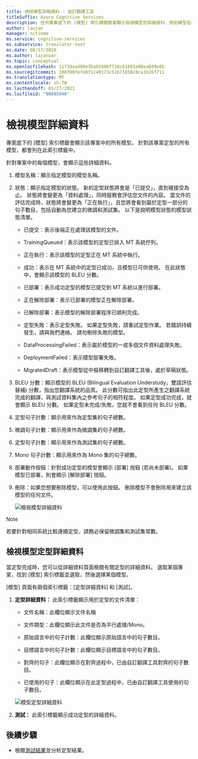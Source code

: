 ```yaml
---
title: 檢視模型詳細資料 - 自訂翻譯工具
titleSuffix: Azure Cognitive Services
description: 任何專案底下的 [模型] 索引標籤都會顯示每個模型的詳細資料，例如模型名稱、模型狀態、BLEU 分數、定型、微調、測試句子計數。
author: laujan
manager: nitinme
ms.service: cognitive-services
ms.subservice: translator-text
ms.date: 08/17/2020
ms.author: lajanuar
ms.topic: conceptual
ms.openlocfilehash: 11f39aa480e3ba6508bf730c61891e80ea689e8b
ms.sourcegitcommit: 100390fefd8f1c48173c51b71650c8ca1b26f711
ms.translationtype: MT
ms.contentlocale: zh-TW
ms.lasthandoff: 01/27/2021
ms.locfileid: "98895946"
---
```

# <a name="view-model-details"></a>檢視模型詳細資料

專案底下的 [模型] 索引標籤會顯示該專案中的所有模型。 針對該專案定型的所有模型，都會列在此索引標籤中。

針對專案中的每個模型，會顯示這些詳細資料。

1. 模型名稱：顯示指定模型的模型名稱。

2. 狀態：顯示指定模型的狀態。 新的定型狀態將會是「已提交」，直到被接受為止。 狀態將會變更為「資料處理」，同時服務會評估您文件的內容。 當文件的評估完成時，狀態將會變更為「正在執行」，且您將會看到屬於定型一部分的句子數目，包括自動為您建立的微調和測試集。 以下是說明模型狀態的模型狀態清單。

    - 已提交：表示後端正在處理該模型的文件。

    - TrainingQueued：表示該模型的定型已排入 MT 系統佇列。

    - 正在執行：表示該模型的定型正在 MT 系統中執行。

    - 成功：表示在 MT 系統中的定型已成功，且模型已可供使用。 在此狀態中，會顯示該模型的 BLEU 分數。

    - 已部署：表示成功定型的模型已提交到 MT 系統以進行部署。

    - 正在解除部署：表示已部署的模型正在解除部署。

    - 已解除部署：表示模型的解除部署程序已順利完成。

    - 定型失敗：表示定型失敗。 如果定型失敗，請重試定型作業。 若錯誤持續發生，請與我們連絡。 請勿刪除失敗的模型。

    - DataProcessingFailed：表示屬於模型的一或多個文件資料處理失敗。

    - DeploymentFailed：表示模型部署失敗。

    - MigratedDraft：表示模型從中樞移轉到自訂翻譯工具後，處於草稿狀態。

3. BLEU 分數：顯示模型的 BLEU (Bilingual Evaluation Understudy，雙語評估替補) 分數，指出您翻譯系統的品質。 此分數可指出此定型所產生之翻譯系統完成的翻譯，與測試資料集內之參考句子的相符程度。 如果定型成功完成，就會顯示 BLEU 分數。 如果定型未完成/失敗，您就不會看到任何 BLEU 分數。

4. 定型句子計數：顯示用來作為定型集的句子總數。

5. 微調句子計數：顯示用來作為微調集的句子總數。

6.  定型句子計數：顯示用來作為測試集的句子總數。

7.  Mono 句子計數：顯示用來作為 Mono 集的句子總數。

8.  部署動作按鈕：針對成功定型的模型會顯示 [部署] 按鈕 (若尚未部署)。 如果模型已部署，則會顯示 [解除部署] 按鈕。

9. 刪除：如果您想要刪除模型，可以使用此按鈕。 刪除模型不會刪除用來建立該模型的任何文件。

    ![檢視模型詳細資料](media/how-to/how-to-view-model-details.png)

>[!Note]
>若要針對相同系統比較連續定型，請務必保留微調集和測試集常數。

## <a name="view-model-training-details"></a>檢視模型定型詳細資料

當定型完成時，您可以從詳細資料頁面檢閱有關定型的詳細資料。 選取某個專案，找到 [模型] 索引標籤並選取，然後選擇某個模型。

[模型] 頁面有兩個索引標籤：[定型詳細資料] 和 [測試]。

1.  **定型詳細資料：** 此索引標籤顯示用於定型的文件清單：

    -  文件名稱：此欄位顯示文件名稱

    -  文件類型：此欄位顯示此文件是否為平行處理/Mono。

    -  原始語言中的句子計數：此欄位顯示原始語言中的句子數目。

    -  目標語言中的句子計數：此欄位顯示目標語言中的句子數目。

    -  對齊的句子：此欄位顯示在對齊過程中，已由自訂翻譯工具對齊的句子數目。

    -  已使用的句子：此欄位顯示在此定型過程中，已由自訂翻譯工具使用的句子數目。

    ![模型定型詳細資料](media/how-to/how-to-model-training-details.png)

2.  **測試：** 此索引標籤顯示成功定型的詳細資料。

## <a name="next-steps"></a>後續步驟

- 檢閱[測試結果](how-to-view-system-test-results.md)並分析定型結果。
